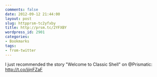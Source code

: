 ```yaml
---
comments: false
date: 2012-09-12 21:44:00
layout: post
slug: httpprsm-tc2yfxby
title: http://prsm.tc/2YFXBY
wordpress_id: 2901
categories:
- Bookmarks
tags:
- from-twitter
---
```


I just recommended the story "Welcome to Classic Shell" on @Prismatic: http://t.co/jjjnFZaF
